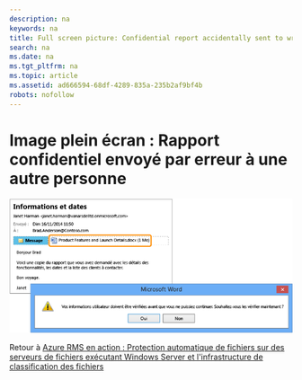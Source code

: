 ```yaml
---
description: na
keywords: na
title: Full screen picture: Confidential report accidentally sent to wrong person
search: na
ms.date: na
ms.tgt_pltfrm: na
ms.topic: article
ms.assetid: ad666594-68df-4289-835a-235b2af9bf4b
robots: nofollow
---
```

# Image plein &#233;cran&#160;: Rapport confidentiel envoy&#233; par erreur &#224; une autre personne
![](../Image/AzRMS_FCI_Email.png)

Retour à [Azure RMS en action : Protection automatique de fichiers sur des serveurs de fichiers exécutant Windows Server et l'infrastructure de classification des fichiers](http://technet.microsoft.com/library/jj585026.aspx)

